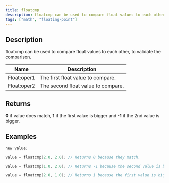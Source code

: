```yaml
---
title: floatcmp
description: floatcmp can be used to compare float values to each other, to validate the comparison.
tags: ["math", "floating-point"]
---
```


<LowercaseNote />

## Description

floatcmp can be used to compare float values to each other, to validate the comparison.

| Name        | Description                        |
| ----------- | ---------------------------------- |
| Float:oper1 | The first float value to compare.  |
| Float:oper2 | The second float value to compare. |

## Returns

**0** if value does match, **1** if the first value is bigger and **-1** if the 2nd value is bigger.

## Examples

```c
new value;

value = floatcmp(2.0, 2.0); // Returns 0 because they match.

value = floatcmp(1.0, 2.0); // Returns -1 because the second value is bigger.

value = floatcmp(2.0, 1.0); // Returns 1 because the first value is bigger.
```
